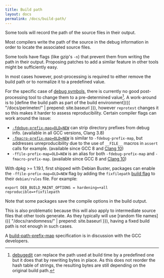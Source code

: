 ```yaml
---
title: Build path
layout: docs
permalink: /docs/build-path/
---
```


Some tools will record the path of the source files in their output.

Most compilers write the path of the source in the debug
information in order to locate the associated source files.

Some tools have flags (like gzip's `-n`) that prevent them from writing
the path in their output. Proposing patches to add a similar feature in
other tools might be sufficiently easy.

In most cases however, post-processing is required to either remove the
build path or to normalize it to a predefined value.

For the specific case of [debug
symbols](https://en.wikipedia.org/wiki/DWARF), there is currently no good
post-processing tool to
change them to a pre-determined value[^debugedit]. A work-around is to
[define the build path as part of the build environment]({{ "/docs/perimeter/" | prepend: site.baseurl }}),
however `reprotest` changes it so this makes it harder to assess reproducibility.
Certain compiler flags can work around the issue:

 * [`-fdebug-prefix-map=OLD=NEW`](https://gcc.gnu.org/onlinedocs/gcc/Debugging-Options.html#index-fdebug-prefix-map)
   can strip directory prefixes from debug info.
   (available in all GCC versions, Clang 3.8)
 * [`-fmacro-prefix-map=OLD=NEW`](https://gcc.gnu.org/onlinedocs/gcc/Preprocessor-Options.html#index-fmacro-prefix-map)
   is similar to `-fdebug-prefix-map`, but addresses unreproducibility due to
   the use of `__FILE__` macros in `assert` calls for example.
   (available since GCC 8 and [Clang 10](https://bugs.llvm.org/show_bug.cgi?id=38135))
 * `-ffile-prefix-map=OLD=NEW` is an alias for both `-fdebug-prefix-map` and
   `-fmacro-prefix-map`.
   (available since GCC 8 and [Clang 10](https://bugs.llvm.org/show_bug.cgi?id=38135))

With dpkg >= 1.19.1, first shipped with Debian Buster, packages can enable the
`-ffile-prefix-map=OLD=NEW` flag by adding the `fixfilepath` [build
flag](https://manpages.debian.org/dpkg-buildflags.1) to their `debian/rules`
file. For example:
```
export DEB_BUILD_MAINT_OPTIONS = hardening=+all reproducible=+fixfilepath
```


Note that some packages save the compile options in the build output.

[^debugedit]: [debugedit](https://fedoraproject.org/wiki/Releases/FeatureBuildId) can replace the path used at build time by a predefined one but it does that by rewriting bytes in place. As this does not reorder the hash table of strings, the resulting bytes are still depending on the original build path.

This is also problematic because this will also apply to intermediate
source files that other tools generate. As they typically will use [random
file names]({{ "/docs/randomness/" | prepend: site.baseurl }}), having a
fixed build path is not enough in such cases.

A
[build-path-prefix-map](https://reproducible-builds.org/specs/build-path-prefix-map/)
specification is in discussion with the GCC developers.
